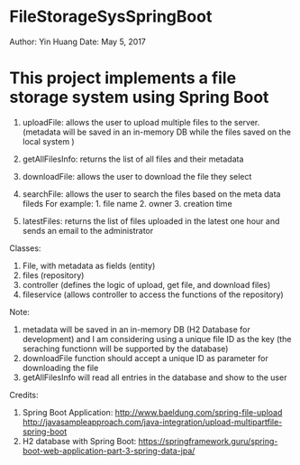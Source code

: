 # FileStorageSysSpringBoot

Author: Yin Huang
Date: May 5, 2017

# This project implements a file storage system using Spring Boot
1. uploadFile: allows the user to upload multiple files to the server.
  (metadata will be saved in an in-memory DB while the files saved on the local system )

2. getAllFilesInfo: returns the list of all files and their metadata

3. downloadFile: allows the user to download the file they select

4. searchFile: allows the user to search the files based on the meta data fileds
For example: 1. file name 2. owner 3. creation time

5. latestFiles: returns the list of files uploaded in the latest one hour and sends an email to the administrator

Classes:
1. File, with metadata as fields  (entity)
2. files  (repository)
3. controller (defines the logic of upload, get file, and download files)
4. fileservice (allows controller to access the functions of the repository)


Note:
1. metadata will be saved in an in-memory DB (H2 Database for development) and I am considering using a unique file ID as the key (the seraching functionn will be supported by the database)
2. downloadFile function should accept a unique ID as parameter for downloading the file
3. getAllFilesInfo will read all entries in the database and show to the user

Credits:
1. Spring Boot Application:
    http://www.baeldung.com/spring-file-upload
    http://javasampleapproach.com/java-integration/upload-multipartfile-spring-boot
2. H2 database with Spring Boot: https://springframework.guru/spring-boot-web-application-part-3-spring-data-jpa/